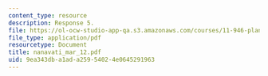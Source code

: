 ```yaml
---
content_type: resource
description: Response 5.
file: https://ol-ocw-studio-app-qa.s3.amazonaws.com/courses/11-946-planning-in-transition-economies-for-growth-and-equity-spring-2004/9ea343dba1ada25954024e0645291963_nanavati_mar_12.pdf
file_type: application/pdf
resourcetype: Document
title: nanavati_mar_12.pdf
uid: 9ea343db-a1ad-a259-5402-4e0645291963
---
```

